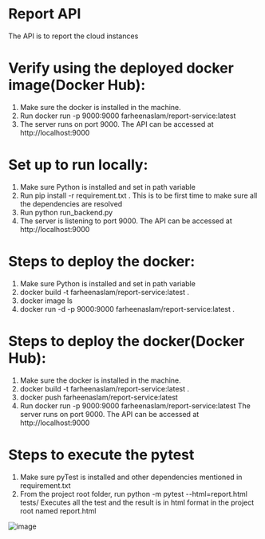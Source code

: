 # Report API
The API is to report the cloud instances

# Verify using the deployed docker image(Docker Hub):
1) Make sure the docker is installed in the machine.
2) Run docker run -p 9000:9000 farheenaslam/report-service:latest
3) The server runs on port 9000. The API can be accessed at http://localhost:9000

# Set up to run locally:
1) Make sure Python is installed and set in path variable
2) Run pip install -r requirement.txt . This is to be first time to make sure all the dependencies are resolved
3) Run python run_backend.py
4) The server is listening to port 9000. The API can be accessed at http://localhost:9000

# Steps to deploy the docker:
1) Make sure Python is installed and set in path variable
2) docker build -t farheenaslam/report-service:latest .
3) docker image ls
4) docker run -d -p 9000:9000 farheenaslam/report-service:latest .

# Steps to deploy the docker(Docker Hub):
1) Make sure the docker is installed in the machine.
2) docker build -t farheenaslam/report-service:latest .
3) docker push farheenaslam/report-service:latest
4) Run docker run -p 9000:9000 farheenaslam/report-service:latest
The server runs on port 9000. The API can be accessed at http://localhost:9000

# Steps to execute the pytest
1) Make sure pyTest is installed and other dependencies mentioned in requirement.txt
2) From the project root folder, run python -m pytest --html=report.html tests/
Executes all the test and the result is in html format in the project root named report.html

![image](https://user-images.githubusercontent.com/16043374/172958784-242ad13c-7b98-44d9-bfb1-9427a188fae2.png)





